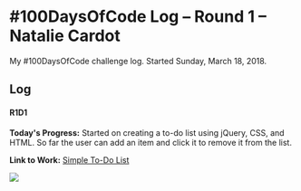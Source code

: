 # #100DaysOfCode Log – Round 1 – Natalie Cardot

My #100DaysOfCode challenge log. Started Sunday, March 18, 2018.

## Log

#### R1D1

**Today's Progress:** Started on creating a to-do list using jQuery, CSS, and HTML.
So far the user can add an item and click it to remove it from the list.

**Link to Work:** [Simple To-Do List](https://codepen.io/nataliecardot/pen/VXmPrO)

<img src="https://lh3.googleusercontent.com/IMkBSt4ahS1DnlTu0FryRkcxwHqMbMaSRl0szhAVFzExz7NvXTMGjPSZgsTMzU1cLg-hpm7jEoen9ztY6zUiRlLgDJ_kG2C-uf7SLjanVgxXdQMLk1mgUjzDCyx-JGeskF9x5llNaJisvHj485708wTJukzTehPKk-Q01cJWJyFvWV-W3oXSevb6NWzX8OfpWc6Y1MHPrMzuaTVANzZfKW4USeywFxTvVCkad8LNKg8jnIzJBvJ7-FV8Lk1U_h20wWPJ0pN3saCxD0SPiZAbE96mswx66D7ggejgy1IVRY2C-DKlQapJXKqAw_90qDYlfni55E5ivs7-eeES9NGSc74PJiXc_G_ZZQbWQwTf9HlmagZneg5ZNA5wVtlUqLtIWa0fZo_3b3AxFSHbxNR72-BrWeFuTkxAt6RdNC78ygBAHTUkmKmngpZCTpbwQUn-TymVnh6d16n6GNB7BMf_pM1ypdX14a7OGhUDf1HNKxUbs1p2TFlUAKVSPKiUfyHXWzbtOocriUhW5MJZ4nU6DjR7XYEAbYfq5GDHgMKc8qO1eFlJlltbJbx4_Z8Rf-xmO5DM3YUv2t_lNmGxD0ENQLYGSO9IbQkvnSxP4U2w=w733-h310-no">
